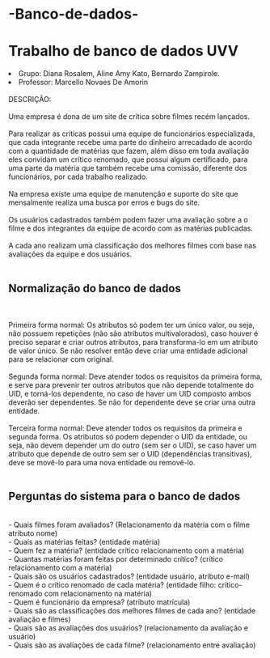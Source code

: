 # -Banco-de-dados-
<h1>Trabalho de banco de dados UVV </h1>
<li> Grupo: Diana Rosalem, Aline Amy Kato, Bernardo Zampirole.</li>
<li>Professor: Marcello Novaes De Amorin </li>
<br> DESCRIÇÃO:
<br>
<br> Uma empresa é dona de um site de crítica sobre filmes recém lançados.
<br>
<br> Para realizar as críticas possui uma equipe de funcionários especializada, que cada integrante recebe uma parte do dinheiro arrecadado de acordo com a quantidade de matérias que fazem, além disso em toda avaliação eles convidam um crítico renomado, que possui algum certificado, para uma parte da matéria que também recebe uma comissão, diferente dos funcionários, por cada trabalho realizado.
<br>
<br> Na empresa existe uma equipe de manutenção e suporte do site que mensalmente realiza uma busca por erros e bugs do site. 
<br>
<br> Os usuários cadastrados também podem fazer uma avaliação sobre a o filme e dos integrantes da equipe de acordo com as matérias publicadas.
<br>
<br>A cada ano realizam uma classificação dos melhores filmes com base nas avaliações da equipe e dos usuários.
<br>
<br>
<h2> Normalização do banco de dados</h2>
<br> 
  <br>Primeira forma normal: Os atributos só podem ter um único valor, ou seja, não possuem repetições (não são atributos multivalorados), caso houver é preciso separar e criar outros atributos, para transforma-lo em um atributo de valor único. Se não resolver então deve criar uma entidade adicional para se relacionar com original.
<br>
  <br>Segunda forma normal: Deve atender todos os requisitos da primeira forma, e serve para prevenir ter outros atributos que não depende totalmente do UID, e torná-los dependente, no caso de haver um UID composto ambos deverão ser dependentes. Se não for dependente deve se criar uma outra entidade.
<br>
  <br>Terceira forma normal: Deve atender todos os requisitos da primeira e segunda forma. Os atributos só podem depender o UID da entidade, ou seja, não devem depender um do outro (sem ser o UID), se caso haver um atributo que depende de outro sem ser o UID (dependências transitivas), deve se movê-lo para uma nova entidade ou removê-lo.
 <br>
 <br>
 <h2>Perguntas do sistema para o banco de dados </h2>
<br>- Quais filmes foram avaliados?  (Relacionamento da matéria com o filme atributo nome)
<br>- Quais as matérias feitas?  (entidade matéria)
<br>- Quem fez a matéria?  (entidade crítico relacionamento com a matéria)
<br>- Quantas matérias foram feitas por determinado crítico?  (crítico relacionamento com a matéria) 
<br>- Quais são os usuários cadastrados?  (entidade usuário, atributo e-mail)
<br>- Quem é o crítico renomado de cada matéria? (entidade filho: crítico-renomado com relacionamento na matéria)
<br>- Quem é funcionário da empresa?  (atributo matrícula)
<br>- Quais são as classificações dos melhores filmes de cada ano?  (entidade avaliação e filmes)
<br>- Quais são as avaliações dos usuários?  (relacionamento da avaliação e usuário)
<br>- Quais são as avaliações de cada filme?  (relacionamento entre avaliação)

  
